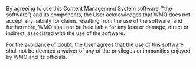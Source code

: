 By agreeing to use this Content Management System software (“the software”) and its components, the User acknowledges
that WMO does not accept any liability for claims resulting from the use of the software, and furthermore, WMO shall not
be held liable for any loss or damage, direct or indirect, associated with the use of the software.

For the avoidance of doubt, the User agrees that the use of this software shall not be deemed a waiver of any of the
privileges or immunities enjoyed by WMO and its officials.